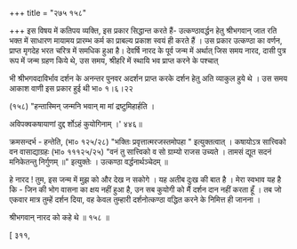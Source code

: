 +++
title = "२७५ १५८"

+++
इस विषय में कतिपय व्यक्ति, इस प्रकार सिद्धान्त करते हैं- उत्कण्ठावर्द्धन हेतु श्रीभगवान् जात रति भक्त में साधारण मायामय प्रारम्भ कर्म का प्राबल्य प्रकाश स्वयं ही करते हैं । उस प्रकार उत्कण्ठा का वर्णन, प्राप्त मृगदेह भरत चरित्र में समधिक हुआ है। देवर्षि नारद के पूर्व जन्म में अर्थात् जिस समय नारद, दासी पुत्र रूप में जन्म ग्रहण किये थे, उस समय, श्रीहरि में स्थायि भव प्राप्त करने के पश्चात् 

भी श्रीभगवदाविर्भाव दर्शन के अनन्तर पुनवर अदर्शन प्राप्त करके दर्शन हेतु अति व्याकुल हुये थे । उस समय आकाश वाणी इस प्रकार हुई थी भा० १।६।२२ 

(१५८) "हन्तास्मिन् जन्मनि भवान् मा मां द्रष्टुमिहार्हति । 

अविपक्वकषायाणां दुद्द र्शोऽहं कुयोगिनाम् ।' ४४६॥ 

क्रमसन्दर्भ - हन्तेति, (भा० १२५/२८) "भक्तिः प्रवृत्तात्मरजस्तमोपहा " इत्युक्तत्वात् । कषायोऽत्र सात्त्विको वन वासाद्याग्रहः (भा० १११२५/२५) "वनं तु सात्त्विको व सो ग्राम्यो राजस उच्यते । तामसं द्यूत सदनं मनिकेतन्तु निर्गुणम् ॥" इत्युक्तेः । उत्कण्ठा वर्द्धनार्थञ्चेदम् ॥ 

हे नारद ! तुम, इस जन्म में मुझ को और देख न सकोगे । यह अतीब दुःख की बात है । मेरा स्वभाव यह है कि - जिन की भोग वासना का क्षय नहीं हुआ है, उन सब कुयोगी को मैं दर्शन दान नहीं करता हूँ । तब जो एकवार मात्र तुम्हें दर्शन दिया, वह केवल तुम्हारी दर्शनोत्कण्ठा वद्धित करने के निमित्त ही जानना । 

श्रीभगवान् नारद को कहे थे ॥ १५८ ॥ 

[ ३११, 


